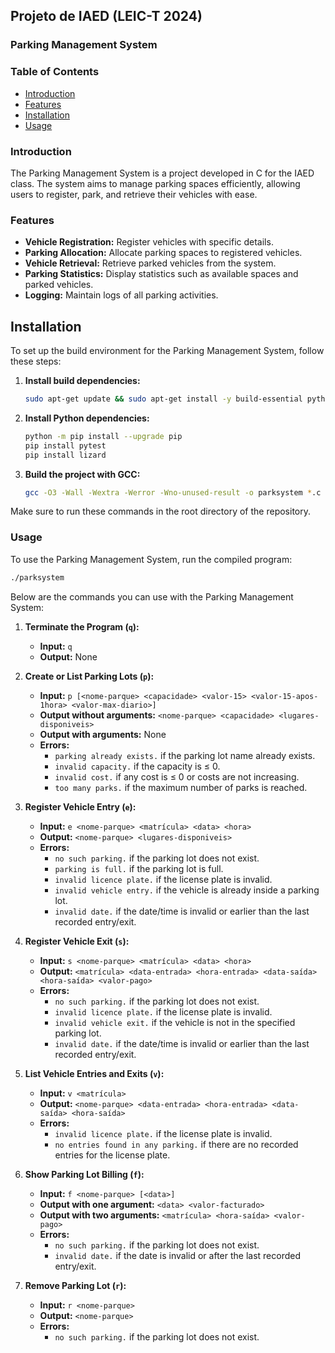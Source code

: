 ## Projeto de IAED (LEIC-T 2024)

### Parking Management System

### Table of Contents
- [Introduction](#introduction)
- [Features](#features)
- [Installation](#installation)
- [Usage](#usage)

### Introduction
The Parking Management System is a project developed in C for the IAED class. The system aims to manage parking spaces efficiently, allowing users to register, park, and retrieve their vehicles with ease.

### Features
- **Vehicle Registration:** Register vehicles with specific details.
- **Parking Allocation:** Allocate parking spaces to registered vehicles.
- **Vehicle Retrieval:** Retrieve parked vehicles from the system.
- **Parking Statistics:** Display statistics such as available spaces and parked vehicles.
- **Logging:** Maintain logs of all parking activities.

## Installation

To set up the build environment for the Parking Management System, follow these steps:

1. **Install build dependencies:**
    ```sh
    sudo apt-get update && sudo apt-get install -y build-essential python-is-python3 pip
    ```

2. **Install Python dependencies:**
    ```sh
    python -m pip install --upgrade pip
    pip install pytest
    pip install lizard
    ```

3. **Build the project with GCC:**
    ```sh
    gcc -O3 -Wall -Wextra -Werror -Wno-unused-result -o parksystem *.c
    ```

Make sure to run these commands in the root directory of the repository.

### Usage
To use the Parking Management System, run the compiled program:
```bash
./parksystem
```
Below are the commands you can use with the Parking Management System:

1. **Terminate the Program (`q`):**
   - **Input:** `q`
   - **Output:** None

2. **Create or List Parking Lots (`p`):**
   - **Input:** `p [<nome-parque> <capacidade> <valor-15> <valor-15-apos-1hora> <valor-max-diario>]`
   - **Output without arguments:** `<nome-parque> <capacidade> <lugares-disponiveis>`
   - **Output with arguments:** None
   - **Errors:**
     - `parking already exists.` if the parking lot name already exists.
     - `invalid capacity.` if the capacity is ≤ 0.
     - `invalid cost.` if any cost is ≤ 0 or costs are not increasing.
     - `too many parks.` if the maximum number of parks is reached.

3. **Register Vehicle Entry (`e`):**
   - **Input:** `e <nome-parque> <matrícula> <data> <hora>`
   - **Output:** `<nome-parque> <lugares-disponiveis>`
   - **Errors:**
     - `no such parking.` if the parking lot does not exist.
     - `parking is full.` if the parking lot is full.
     - `invalid licence plate.` if the license plate is invalid.
     - `invalid vehicle entry.` if the vehicle is already inside a parking lot.
     - `invalid date.` if the date/time is invalid or earlier than the last recorded entry/exit.

4. **Register Vehicle Exit (`s`):**
   - **Input:** `s <nome-parque> <matrícula> <data> <hora>`
   - **Output:** `<matrícula> <data-entrada> <hora-entrada> <data-saída> <hora-saída> <valor-pago>`
   - **Errors:**
     - `no such parking.` if the parking lot does not exist.
     - `invalid licence plate.` if the license plate is invalid.
     - `invalid vehicle exit.` if the vehicle is not in the specified parking lot.
     - `invalid date.` if the date/time is invalid or earlier than the last recorded entry/exit.

5. **List Vehicle Entries and Exits (`v`):**
   - **Input:** `v <matrícula>`
   - **Output:** `<nome-parque> <data-entrada> <hora-entrada> <data-saída> <hora-saída>`
   - **Errors:**
     - `invalid licence plate.` if the license plate is invalid.
     - `no entries found in any parking.` if there are no recorded entries for the license plate.

6. **Show Parking Lot Billing (`f`):**
   - **Input:** `f <nome-parque> [<data>]`
   - **Output with one argument:** `<data> <valor-facturado>`
   - **Output with two arguments:** `<matrícula> <hora-saída> <valor-pago>`
   - **Errors:**
     - `no such parking.` if the parking lot does not exist.
     - `invalid date.` if the date is invalid or after the last recorded entry/exit.

7. **Remove Parking Lot (`r`):**
   - **Input:** `r <nome-parque>`
   - **Output:** `<nome-parque>`
   - **Errors:**
     - `no such parking.` if the parking lot does not exist.
